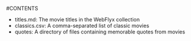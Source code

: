  #CONTENTS

- titles.md: The movie titles in the WebFlyx collection
- classics.csv: A comma-separated list of classic movies
- quotes: A directory of files containing memorable quotes from movies
